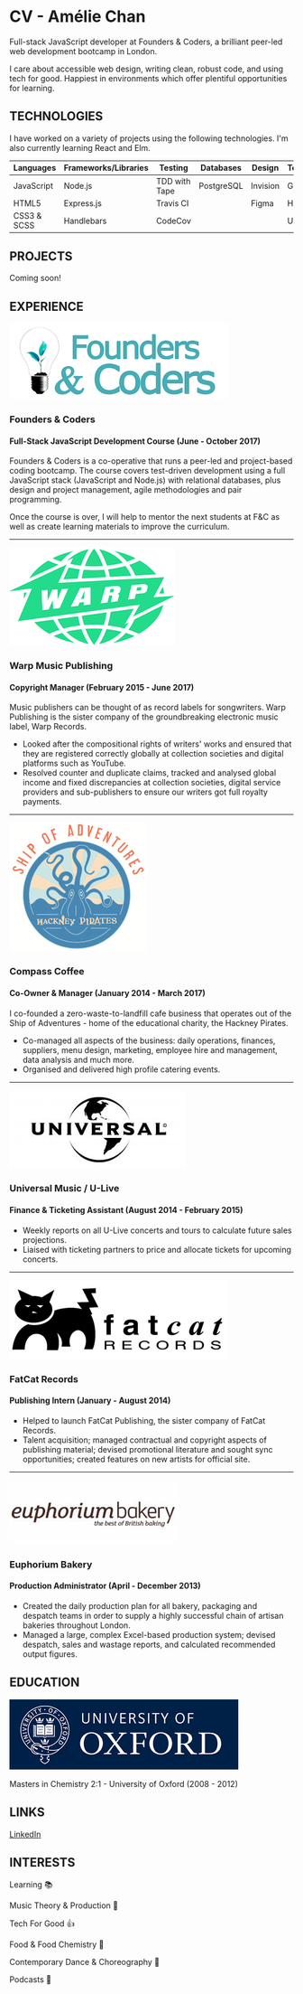 # CV - Amélie Chan

Full-stack JavaScript developer at Founders & Coders, a brilliant peer-led web development bootcamp in London.

I care about accessible web design, writing clean, robust code, and using tech for good. Happiest in environments which offer plentiful opportunities for learning.

## TECHNOLOGIES

I have worked on a variety of projects using the following technologies. I'm also currently learning React and Elm.

| Languages | Frameworks/Libraries | Testing | Databases | Design | Tools/Others |
| -------- | -------- | -------- | -------- |-------- |-------- |
| JavaScript     | Node.js     | TDD with Tape| PostgreSQL     | Invision | Git, GitHub     |
| HTML5 | Express.js | Travis CI | | Figma | Heroku |
| CSS3 & SCSS | Handlebars | CodeCov |    |      | User Testing |

## PROJECTS

Coming soon!

## EXPERIENCE

![](/images/fac-logo.png?raw=true "F&C Logo")

### Founders & Coders

#### Full-Stack JavaScript Development Course (June - October 2017)

Founders & Coders is a co-operative that runs a peer-led and project-based coding bootcamp. The course covers test-driven development using a full JavaScript stack (JavaScript and Node.js) with relational databases, plus design and project management, agile methodologies and pair programming.

Once the course is over, I will help to mentor the next students at F&C as well as create learning materials to improve the curriculum.

------

![](/images/warp-logo.png?raw=true "Warp Logo")

### Warp Music Publishing

#### Copyright Manager (February 2015 - June 2017)

Music publishers can be thought of as record labels for songwriters. Warp Publishing is the sister company of the groundbreaking electronic music label, Warp Records.

* Looked after the compositional rights of writers' works and ensured that they are registered correctly globally at collection societies and digital platforms such as YouTube.
* Resolved counter and duplicate claims, tracked and analysed global income and fixed discrepancies at collection societies, digital service providers and sub-publishers to ensure our writers got full royalty payments.

------

![](/images/ship-logo.png?raw=true "Ship Logo")

### Compass Coffee

#### Co-Owner & Manager (January 2014 - March 2017)

I co-founded a zero-waste-to-landfill cafe business that operates out of the Ship of Adventures - home of the educational charity, the Hackney Pirates.
* Co-managed all aspects of the business: daily operations, finances, suppliers, menu design, marketing, employee hire and management, data analysis and much more.
* Organised and delivered high profile catering events.

------
![](/images/universal-logo.png?raw=true "Universal Logo")

### Universal Music / U-Live

#### Finance & Ticketing Assistant (August 2014 - February 2015)

* Weekly reports on all U-Live concerts and tours to calculate future sales projections.
* Liaised with ticketing partners to price and allocate tickets for upcoming concerts.

------

![](/images/fatcat-logo.png?raw=true "FatCat Logo")

### FatCat Records

#### Publishing Intern (January - August 2014)

* Helped to launch FatCat Publishing, the sister company of FatCat Records.
* Talent acquisition; managed contractual and copyright aspects of publishing material; devised promotional literature and sought sync opportunities; created features on new artists for official site.

------

![](/images/euphorium-logo.png?raw=true "Euphorium Logo")

### Euphorium Bakery

#### Production Administrator (April - December 2013)

* Created the daily production plan for all bakery, packaging and despatch teams in order to supply a highly successful chain of artisan bakeries throughout London.
* Managed a large, complex Excel-based production system; devised despatch, sales and wastage reports, and calculated recommended output figures.

## EDUCATION

![](/images/oxford-logo.png?raw=true "University of Oxford")

Masters in Chemistry 2:1 - University of Oxford (2008 - 2012)

## LINKS

[LinkedIn](https://www.linkedin.com/in/am%C3%A9lie-chan-413aa77b/)

## INTERESTS

Learning :books:

Music Theory & Production :musical_keyboard:

Tech For Good :+1:

Food & Food Chemistry :ramen:

Contemporary Dance & Choreography :dancer:

Podcasts :thought_balloon:

